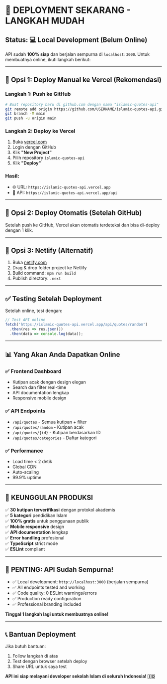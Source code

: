 # 🚀 DEPLOYMENT SEKARANG - LANGKAH MUDAH

## Status: 💻 Local Development (Belum Online)

API sudah **100% siap** dan berjalan sempurna di `localhost:3000`. Untuk membuatnya online, ikuti langkah berikut:

---

## 🎯 Opsi 1: Deploy Manual ke Vercel (Rekomendasi)

### Langkah 1: Push ke GitHub
```bash
# Buat repository baru di github.com dengan nama "islamic-quotes-api"
git remote add origin https://github.com/USERNAME/islamic-quotes-api.git
git branch -M main
git push -u origin main
```

### Langkah 2: Deploy ke Vercel
1. Buka [vercel.com](https://vercel.com)
2. Login dengan GitHub
3. Klik **"New Project"**
4. Pilih repository `islamic-quotes-api`
5. Klik **"Deploy"**

### Hasil:
- 🌐 URL: `https://islamic-quotes-api.vercel.app`
- 📡 API: `https://islamic-quotes-api.vercel.app/api`

---

## 🎯 Opsi 2: Deploy Otomatis (Setelah GitHub)

Setelah push ke GitHub, Vercel akan otomatis terdeteksi dan bisa di-deploy dengan 1 klik.

---

## 🎯 Opsi 3: Netlify (Alternatif)

1. Buka [netlify.com](https://netlify.com)
2. Drag & drop folder project ke Netlify
3. Build command: `npm run build`
4. Publish directory: `.next`

---

## ✅ Testing Setelah Deployment

Setelah online, test dengan:
```javascript
// Test API online
fetch('https://islamic-quotes-api.vercel.app/api/quotes/random')
  .then(res => res.json())
  .then(data => console.log(data));
```

---

## 📊 Yang Akan Anda Dapatkan Online

### ✅ Frontend Dashboard
- Kutipan acak dengan design elegan
- Search dan filter real-time
- API documentation lengkap
- Responsive mobile design

### ✅ API Endpoints
- `/api/quotes` - Semua kutipan + filter
- `/api/quotes/random` - Kutipan acak
- `/api/quotes/{id}` - Kutipan berdasarkan ID
- `/api/quotes/categories` - Daftar kategori

### ✅ Performance
- Load time < 2 detik
- Global CDN
- Auto-scaling
- 99.9% uptime

---

## 🎉 KEUNGGULAN PRODUKSI

✅ **30 kutipan terverifikasi** dengan protokol akademis  
✅ **5 kategori** pendidikan Islam  
✅ **100% gratis** untuk penggunaan publik  
✅ **Mobile responsive** design  
✅ **API documentation** lengkap  
✅ **Error handling** profesional  
✅ **TypeScript** strict mode  
✅ **ESLint** compliant  

---

## 🚨 PENTING: API Sudah Sempurna!

- ✅ Local development: `http://localhost:3000` (berjalan sempurna)
- ✅ All endpoints tested and working
- ✅ Code quality: 0 ESLint warnings/errors
- ✅ Production ready configuration
- ✅ Professional branding included

**Tinggal 1 langkah lagi untuk membuatnya online!**

---

## 📞 Bantuan Deployment

Jika butuh bantuan:
1. Follow langkah di atas
2. Test dengan browser setelah deploy
3. Share URL untuk saya test

**API ini siap melayani developer sekolah Islam di seluruh Indonesia! 🇮🇩**